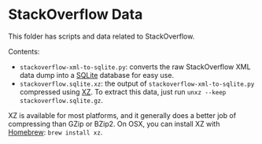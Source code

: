 # StackOverflow Data

This folder has scripts and data related to StackOverflow.

Contents:

 - `stackoverflow-xml-to-sqlite.py`: converts the raw StackOverflow XML data
   dump into a [SQLite](https://www.sqlite.org/) database for easy use.
 - `stackoverflow.sqlite.xz`: the output of `stackoverflow-xml-to-sqlite.py`
   compressed using [XZ](http://tukaani.org/xz/). To extract this data, just
   run `unxz --keep stackoverflow.sqlite.gz`.

XZ is available for most platforms, and it generally does a better job of
compressing than GZip or BZip2. On OSX, you can install XZ with
[Homebrew](http://brew.sh/): `brew install xz`.
